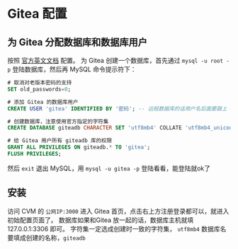 # Gitea 配置
## 为 Gitea 分配数据库和数据库用户
按照 [官方英文文档](https://docs.gitea.io/en-us/database-prep/) 配置。
为 Gitea 创建一个数据库，首先通过 `mysql -u root -p` 登陆数据库，然后再 MySQL 命令提示符下：
```sql
# 取消对老版本密码的支持
SET old_passwords=0; 

# 添加 Gitea 的数据库用户
CREATE USER 'gitea' IDENTIFIED BY '密码'; -- 远程数据库的话用户名后面要跟上『@'Gite服务器的ip地址'』

# 创建数据库，注意使用官方指定的字符集
CREATE DATABASE giteadb CHARACTER SET 'utf8mb4' COLLATE 'utf8mb4_unicode_ci';

# 给 Gitea 用户所有 giteadb 库的权限
GRANT ALL PRIVILEGES ON giteadb.* TO 'gitea';
FLUSH PRIVILEGES;
```
然后 `exit` 退出 MySQL，用 `mysql -u gitea -p` 登陆看看，能登陆就ok了

## 安装
访问 CVM 的 `公网IP:3000` 进入 Gitea 首页，点击右上方注册登录都可以，就进入初始配置页面了。
数据库如果和Gitea 放一起的话，数据库主机就填 127.0.0.1:3306 即可。
字符集一定选成创建时一致的字符集， `utf8mb4`
数据库名要填成创建的名称，`giteadb`

